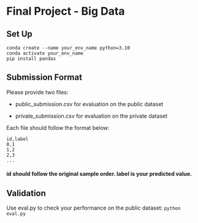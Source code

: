 # Final Project - Big Data

## Set Up
```
conda create --name your_env_name python=3.10
conda activate your_env_name
pip install pandas
```

## Submission Format
Please provide two files:

- public_submission.csv for evaluation on the public dataset

- private_submission.csv for evaluation on the private dataset

Each file should follow the format below:
```
id,label
0,1
1,2
2,3
...
```

#### id should follow the original sample order. label is your predicted value.


## Validation
Use eval.py to check your performance on the public dataset:
``
python eval.py
``